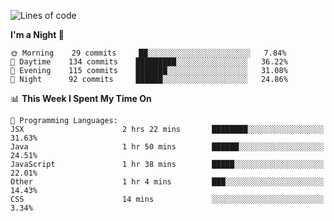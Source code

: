 <!--START_SECTION:waka-->
![Lines of code](https://img.shields.io/badge/From%20Hello%20World%20I%27ve%20Written-143947%20lines%20of%20code-blue)

**I'm a Night 🦉** 

```text
🌞 Morning    29 commits     ██░░░░░░░░░░░░░░░░░░░░░░░   7.84% 
🌆 Daytime    134 commits    █████████░░░░░░░░░░░░░░░░   36.22% 
🌃 Evening    115 commits    ███████░░░░░░░░░░░░░░░░░░   31.08% 
🌙 Night      92 commits     ██████░░░░░░░░░░░░░░░░░░░   24.86%

```


📊 **This Week I Spent My Time On** 

```text
💬 Programming Languages: 
JSX                      2 hrs 22 mins       ████████░░░░░░░░░░░░░░░░░   31.63% 
Java                     1 hr 50 mins        ██████░░░░░░░░░░░░░░░░░░░   24.51% 
JavaScript               1 hr 38 mins        █████░░░░░░░░░░░░░░░░░░░░   22.01% 
Other                    1 hr 4 mins         ███░░░░░░░░░░░░░░░░░░░░░░   14.43% 
CSS                      14 mins             ░░░░░░░░░░░░░░░░░░░░░░░░░   3.34%

```


<!--END_SECTION:waka-->
